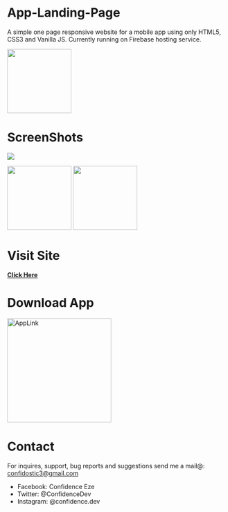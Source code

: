 # App-Landing-Page
 A simple one page responsive website for a mobile app using only HTML5, CSS3 and Vanilla JS. Currently running on Firebase hosting service. 

<img src="https://github.com/Dev-Geek/App-Landing-Page/blob/master/images/icon_web.png" width="148">

# ScreenShots
<!--![alt text](https://github.com/Dev-Geek/Qubbe-QandA/blob/master/screenshots/1.png "1") -->
<img src="https://github.com/Dev-Geek/App-Landing-Page/blob/master/images/Web.PNG">

<p float="left">
<img src="https://github.com/Dev-Geek/App-Landing-Page/blob/master/images/Mob1.PNG" width="148">
<img src="https://github.com/Dev-Geek/App-Landing-Page/blob/master/images/Mob2.PNG" width="148">
</p>

# Visit Site
<a href="https://media-4e717.web.app/" target="_blank"><b>Click Here</b></a>

# Download App
<a href="https://play.google.com/store/apps/details?id=live.hoova.android" target="_blank">
<img border="0" alt="AppLink" src="https://github.com/Dev-Geek/Qubbe-QandA/blob/master/screenshots/play_btn.png" width="240" target="_blank">
</a>

# Contact
For inquires, support, bug reports and suggestions send me a mail@: confidostic3@gmail.com

* Facebook: Confidence Eze
* Twitter: @ConfidenceDev
* Instagram: @confidence.dev
